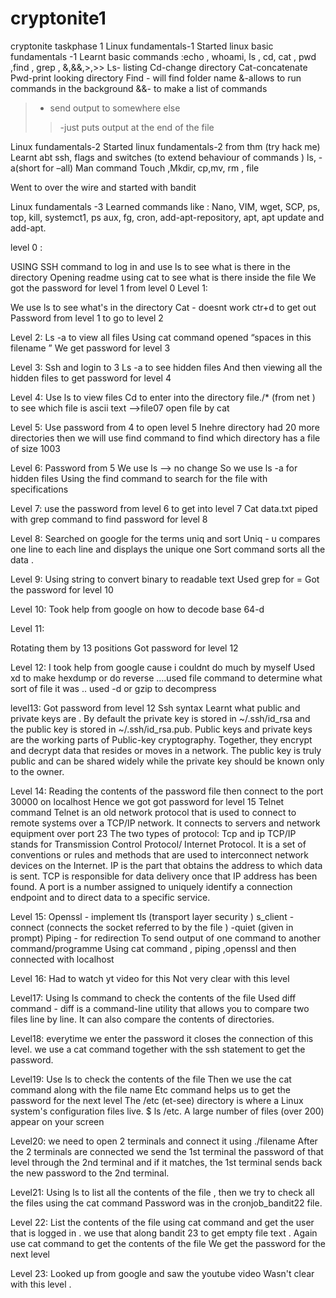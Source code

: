 # cryptonite1
cryptonite taskphase 1
Linux fundamentals-1
Started linux basic fundamentals -1 
Learnt basic commands :echo , whoami, ls , cd, cat , pwd ,find , grep , &,&&,>,>>
Ls- listing
Cd-change directory 
Cat-concatenate 
Pwd-print looking directory 
Find - will find folder name 
&-allows to run commands in the background 
&&- to make a list of commands 
>- send output to somewhere else 
>>-just puts output at the end of the file 

Linux fundamentals-2
Started linux fundamentals-2 from thm (try hack me) 
Learnt abt ssh, flags and switches (to extend behaviour of commands ) 
ls, -a(short for –all) 
Man command 
Touch  ,Mkdir, cp,mv, rm , file  


Went to over the wire and started with bandit







Linux fundamentals -3 
Learned commands like : Nano, VIM, wget, SCP, ps, top, kill, systemct1, ps aux, fg, cron, add-apt-repository, apt, apt update and add-apt.

 level 0 :










USING SSH command to log in and use ls to see what is there in the directory 
Opening readme using cat  to see what is there inside the file 
 We got the password for level 1 from level 0 
Level 1:



We use ls to see what's in the directory 
Cat - doesnt work 
ctr+d to get out 
Password from level 1 to go to level 2 

 Level 2:
Ls -a  to view all files 
Using cat command opened “spaces in this filename ”
We get password for level 3 





Level 3:
Ssh and login to 3
Ls -a to see hidden files 
And then viewing all the hidden files to get password for level 4 



Level 4:
Use ls to view files 
Cd to enter into the directory 
file./* (from net ) to see which file is ascii text    —->file07
 open file by cat



Level 5:
Use password from 4 to open level 5
Inehre directory had  20 more  directories then we will use find command to find which directory has a file of size 1003 


Level 6:
Password from 5 
 We use ls —-> no change 
So we use ls -a for hidden files 
Using the find command to search for the file with specifications









Level 7: 
use the password from level 6 to get into level 7 
Cat data.txt piped with grep command to find password for level 8






Level 8:
Searched on google for the terms uniq and sort 
Uniq - u compares one line to each line and displays the unique one
Sort command sorts all the data .




Level 9:
Using string to convert binary to readable text 
Used grep for =
Got the password for level 10 












Level 10:
Took help from google on how to decode base 64-d











Level 11:


Rotating them by 13 positions 
Got password for level 12






Level 12:
I took help from google cause i couldnt do much by myself 
Used xd  to make hexdump or do reverse ….used file command to determine what sort of file it was .. used -d  or gzip to decompress 







level13:
Got password from level 12 
Ssh syntax
Learnt what public and private keys are .
By default  the private key is stored in ~/.ssh/id_rsa and the public key is stored in ~/.ssh/id_rsa.pub. Public keys and private keys are the working parts of Public-key cryptography. Together, they encrypt and decrypt data that resides or moves in a network. The public key is truly public and can be shared widely while the private key should be known only to the owner. 






Level 14:
Reading the contents of the password file then connect to the port 30000 on localhost 
Hence we got got password for level 15
Telnet command 
Telnet is an old network protocol that is used to connect to remote systems over a TCP/IP network. It connects to servers and network equipment over port 23
The two types of protocol:
Tcp and ip TCP/IP stands for Transmission Control Protocol/ Internet Protocol. It is a set of conventions or rules and methods that are used to interconnect network devices on the Internet.
IP is the part that obtains the address to which data is sent. TCP is responsible for data delivery once that IP address has been found.
A port is a number assigned to uniquely identify a connection endpoint and to direct data to a specific service.




Level 15:
Openssl - implement tls (transport layer security )
s_client
-connect (connects the socket referred to by the file )
-quiet (given in prompt)
Piping - for redirection 
To send output of one command to another command/programme 
Using cat command , piping ,openssl and then connected with localhost 






Level 16: 
Had to watch yt video for this 
Not very clear with this level 









Level17:
Using ls command to check the contents of the file 
Used diff command - diff is a command-line utility that allows you to compare two files line by line. It can also compare the contents of directories. 





Level18:
everytime we enter the password it closes the connection of this level. 
we use a cat command together with the ssh statement to get the password.



Level19:
Use ls to check the contents of the file 
Then we use the cat command along with the file name 
Etc command helps us to get the password for the next level 
The /etc (et-see) directory is where a Linux system's configuration files live. $ ls /etc. A large number of files (over 200) appear on your screen









Level20:
we need to open 2 terminals and connect it using ./filename
After the 2 terminals are connected
 we send the 1st terminal the password of that level through the 2nd terminal and if it matches, the 1st terminal sends back the new password to the 2nd terminal.




Level21:
Using ls to list all the contents of the file , then we try to check all the files using the cat command 
Password was in the cronjob_bandit22 file.






Level 22:
List the contents of the file using cat command and get the user that is logged in . we use that along bandit 23 to get empty file text .
Again use cat command to get the contents of the file 
We get the password for the next level 
 



Level 23:
Looked up from google and saw the youtube video 
Wasn't clear with this level .














